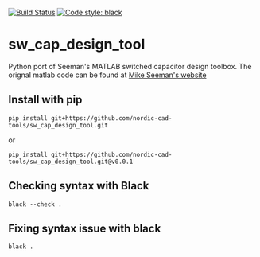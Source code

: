 [![Build Status](https://travis-ci.org/nordic-cad-tools/sw_cap_design_tool.svg?branch=master)](https://travis-ci.org/nordic-cad-tools/sw_cap_design_tool)
[![Code style: black](https://img.shields.io/badge/code%20style-black-000000.svg)](https://github.com/python/black)

# sw_cap_design_tool
Python port of Seeman's MATLAB switched capacitor design toolbox.
The orignal matlab code can be found at [Mike Seeman's website](http://www.mikeseeman.com/)

## Install with pip

```
pip install git+https://github.com/nordic-cad-tools/sw_cap_design_tool.git
```
 or
 
 ```
pip install git+https://github.com/nordic-cad-tools/sw_cap_design_tool.git@v0.0.1
```

## Checking syntax with Black

```
black --check .
```

## Fixing syntax issue with black

```
black .
```
